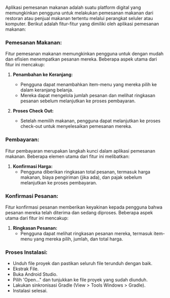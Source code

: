 Aplikasi pemesanan makanan adalah suatu platform digital yang memungkinkan pengguna untuk melakukan pemesanan makanan dari restoran atau penjual makanan tertentu melalui perangkat seluler atau komputer. Berikut adalah fitur-fitur yang dimiliki oleh aplikasi pemesanan makanan:

### Pemesanan Makanan:

Fitur pemesanan makanan memungkinkan pengguna untuk dengan mudah dan efisien menempatkan pesanan mereka. Beberapa aspek utama dari fitur ini mencakup:

1. **Penambahan ke Keranjang:**
   - Pengguna dapat menambahkan item-menu yang mereka pilih ke dalam keranjang belanja.
   - Mereka dapat mengelola jumlah pesanan dan melihat ringkasan pesanan sebelum melanjutkan ke proses pembayaran.

2. **Proses Check Out:**
   - Setelah memilih makanan, pengguna dapat melanjutkan ke proses check-out untuk menyelesaikan pemesanan mereka.

### Pembayaran:

Fitur pembayaran merupakan langkah kunci dalam aplikasi pemesanan makanan. Beberapa elemen utama dari fitur ini melibatkan:

1. **Konfirmasi Harga:**
   - Pengguna diberikan ringkasan total pesanan, termasuk harga makanan, biaya pengiriman (jika ada), dan pajak sebelum melanjutkan ke proses pembayaran.

### Konfirmasi Pesanan:

Fitur konfirmasi pesanan memberikan keyakinan kepada pengguna bahwa pesanan mereka telah diterima dan sedang diproses. Beberapa aspek utama dari fitur ini mencakup:

1. **Ringkasan Pesanan:**
   - Pengguna dapat melihat ringkasan pesanan mereka, termasuk item-menu yang mereka pilih, jumlah, dan total harga.

### Proses Instalasi:

- Unduh file proyek dan pastikan seluruh file terunduh dengan baik.
- Ekstrak File.
- Buka Android Studio.
- Pilih 'Open..." dan tunjukkan ke file proyek yang sudah diunduh.
- Lakukan sinkronisasi Gradle (View > Tools Windows > Gradle).
- Instalasi selesai.